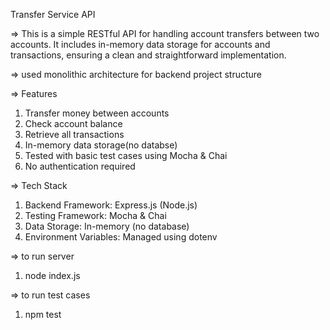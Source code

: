 Transfer Service API

=> This is a simple RESTful API for handling account transfers between two accounts. It includes in-memory data storage for accounts and transactions, ensuring a clean and straightforward implementation.

=> used monolithic architecture for backend project structure

=> Features
1.  Transfer money between accounts
2.  Check account balance
3.  Retrieve all transactions
4.  In-memory data storage(no databse)
5.  Tested with basic test cases using Mocha & Chai
6.  No authentication required
   
=> Tech Stack
1.  Backend Framework: Express.js (Node.js)
2.  Testing Framework: Mocha & Chai
3.  Data Storage: In-memory (no database)
4.  Environment Variables: Managed using dotenv

=> to run server
1. node index.js
   
=> to run test cases
1. npm test
